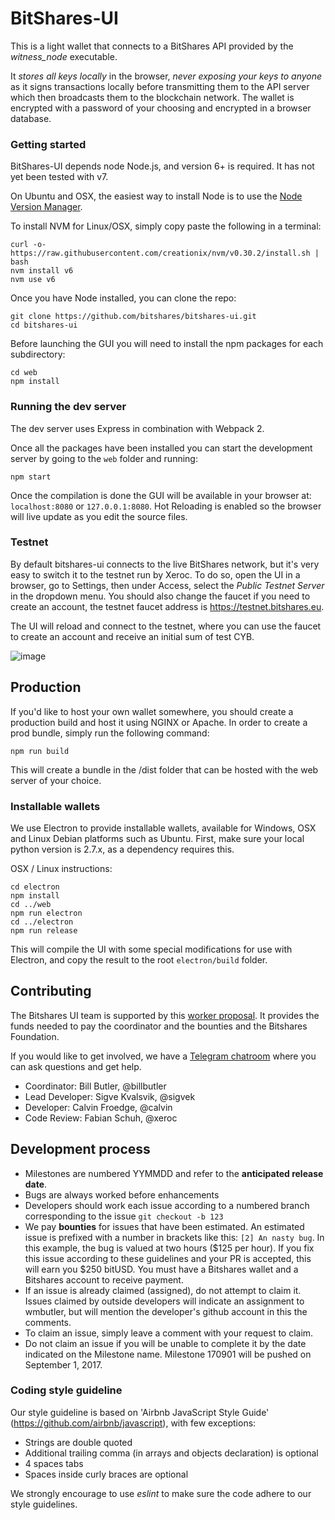 BitShares-UI
============

This is a light wallet that connects to a BitShares API provided by the *witness_node* executable.

It *stores all keys locally* in the browser, *never exposing your keys to anyone* as it signs transactions locally before transmitting them to the API server which then broadcasts them to the blockchain network. The wallet is encrypted with a password of your choosing and encrypted in a browser database.

### Getting started

BitShares-UI depends node Node.js, and version 6+ is required. It has not yet been tested with v7.

On Ubuntu and OSX, the easiest way to install Node is to use the [Node Version Manager](https://github.com/creationix/nvm).

To install NVM for Linux/OSX, simply copy paste the following in a terminal:
```
curl -o- https://raw.githubusercontent.com/creationix/nvm/v0.30.2/install.sh | bash
nvm install v6
nvm use v6
```

Once you have Node installed, you can clone the repo:
```
git clone https://github.com/bitshares/bitshares-ui.git
cd bitshares-ui
```

Before launching the GUI you will need to install the npm packages for each subdirectory:
```
cd web
npm install
```

### Running the dev server

The dev server uses Express in combination with Webpack 2.

Once all the packages have been installed you can start the development server by going to the `web` folder and running:
```
npm start
```

Once the compilation is done the GUI will be available in your browser at: `localhost:8080` or `127.0.0.1:8080`. Hot Reloading is enabled so the browser will live update as you edit the source files.

### Testnet
By default bitshares-ui connects to the live BitShares network, but it's very easy to switch it to the testnet run by Xeroc. To do so, open the UI in a browser, go to Settings, then under Access, select the *Public Testnet Server* in the dropdown menu. You should also change the faucet if you need to create an account, the testnet faucet address is https://testnet.bitshares.eu.

The UI will reload and connect to the testnet, where you can use the faucet to create an account and receive an initial sum of test CYB.

![image](https://cloud.githubusercontent.com/assets/6890015/22055747/f8e15e68-dd5c-11e6-84cd-692749b578d8.png)

## Production
If you'd like to host your own wallet somewhere, you should create a production build and host it using NGINX or Apache. In order to create a prod bundle, simply run the following command:
```
npm run build
```
This will create a bundle in the /dist folder that can be hosted with the web server of your choice.

### Installable wallets
We use Electron to provide installable wallets, available for Windows, OSX and Linux Debian platforms such as Ubuntu. First, make sure your local python version is 2.7.x, as a dependency requires this.

OSX / Linux instructions:

```
cd electron
npm install
cd ../web
npm run electron
cd ../electron
npm run release
```

This will compile the UI with some special modifications for use with Electron, and copy the result to the root `electron/build` folder. 

## Contributing

The Bitshares UI team is supported by this [worker proposal](http://www.bitshares.foundation/workers/2017-08-bill-butler). It provides the funds needed to pay the coordinator and the bounties and the Bitshares Foundation. 

If you would like to get involved, we have a [Telegram chatroom](https://t.me/BitSharesDEX) where you can ask questions and get help.

- Coordinator: Bill Butler, @billbutler
- Lead Developer: Sigve Kvalsvik, @sigvek
- Developer: Calvin Froedge, @calvin
- Code Review: Fabian Schuh, @xeroc

## Development process

- Milestones are numbered YYMMDD and refer to the **anticipated release date**.
- Bugs are always worked before enhancements
- Developers should work each issue according to a numbered branch corresponding to the issue `git checkout -b 123`
- We pay **bounties** for issues that have been estimated. An estimated issue is prefixed with a number in brackets like this: `[2] An nasty bug`. In this example, the bug is valued at two hours ($125 per hour). If you fix this issue according to these guidelines and your PR is accepted, this will earn you $250 bitUSD. You must have a Bitshares wallet and a Bitshares account to receive payment.
- If an issue is already claimed (assigned), do not attempt to claim it. Issues claimed by outside developers will indicate an assignment to wmbutler, but will mention the developer's github account in this the comments.
- To claim an issue, simply leave a comment with your request to claim.
- Do not claim an issue if you will be unable to complete it by the date indicated on the Milestone name. Milestone 170901 will be pushed on September 1, 2017.

### Coding style guideline

Our style guideline is based on 'Airbnb JavaScript Style Guide' (https://github.com/airbnb/javascript), with few exceptions:

- Strings are double quoted
- Additional trailing comma (in arrays and objects declaration) is optional
- 4 spaces tabs
- Spaces inside curly braces are optional

We strongly encourage to use _eslint_ to make sure the code adhere to our style guidelines.
